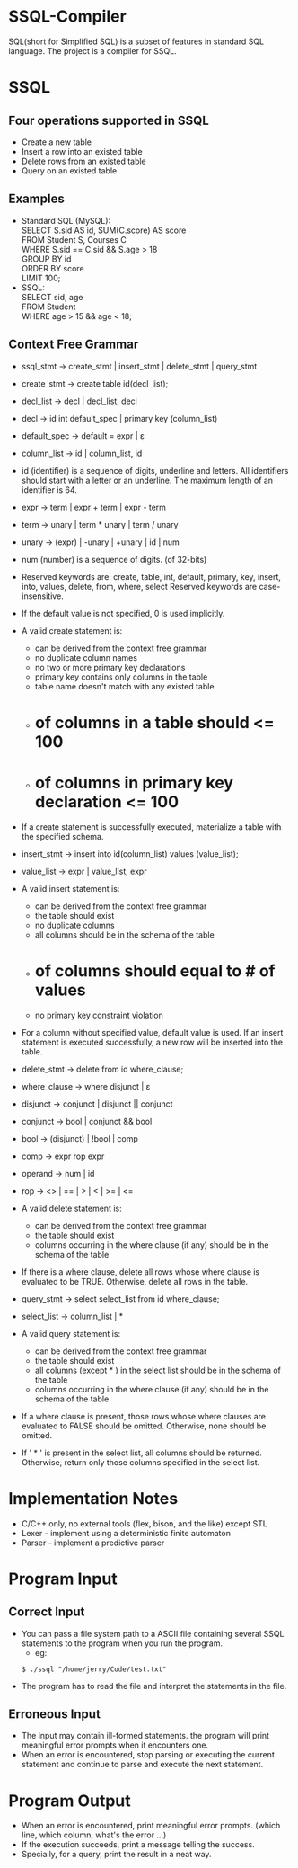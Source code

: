 SSQL-Compiler
=============

SQL(short for Simplified SQL) is a subset of features in standard SQL language. The project is a compiler for SSQL.


SSQL
====
Four operations supported in SSQL
---------------------------------
  * Create a new table
  * Insert a row into an existed table
  * Delete rows from an existed table
  * Query on an existed table

Examples
--------
  * Standard SQL (MySQL):  
  SELECT S.sid AS id, SUM(C.score) AS score  
  FROM Student S, Courses C  
  WHERE S.sid == C.sid && S.age > 18  
  GROUP BY id  
  ORDER BY score  
  LIMIT 100;  
  * SSQL:  
  SELECT sid, age  
  FROM Student  
  WHERE age > 15 && age < 18;

Context Free Grammar
--------------------
  * ssql_stmt -> create_stmt | insert_stmt | delete_stmt | query_stmt

  * create_stmt -> create table id(decl_list);
  * decl_list -> decl | decl_list, decl
  * decl -> id int default_spec | primary key (column_list)
  * default_spec -> default = expr | ε
  * column_list -> id | column_list, id
  * id (identifier) is a sequence of digits, underline and letters. All identifiers should start with a letter or an underline. The maximum length of an identifier is 64.
  * expr -> term | expr + term | expr - term
  * term -> unary | term * unary | term / unary
  * unary -> (expr) | -unary | +unary | id | num
  * num (number) is a sequence of digits. (of 32-bits)
  * Reserved keywords are: create, table, int, default, primary, key, insert, into, values, delete, from, where, select Reserved keywords are case-insensitive.
  * If the default value is not specified, 0 is used implicitly.
  * A valid create statement is:
    - can be derived from the context free grammar
    - no duplicate column names
    - no two or more primary key declarations
    - primary key contains only columns in the table
    - table name doesn't match with any existed table
    - # of columns in a table should <= 100
    - # of columns in primary key declaration <= 100
  * If a create statement is successfully executed, materialize a table with the specified schema.

  * insert_stmt -> insert into id(column_list) values (value_list);
  * value_list -> expr | value_list, expr
  * A valid insert statement is:
    - can be derived from the context free grammar
    - the table should exist
    - no duplicate columns
    - all columns should be in the schema of the table
    - # of columns should equal to # of values
    - no primary key constraint violation
  * For a column without specified value, default value is used. If an insert statement is executed successfully, a new row will be inserted into the table.

  * delete_stmt -> delete from id where_clause;
  * where_clause -> where disjunct | ε
  * disjunct -> conjunct | disjunct || conjunct
  * conjunct -> bool | conjunct && bool
  * bool -> (disjunct) | !bool | comp
  * comp -> expr rop expr
  * operand -> num | id
  * rop -> <> | == | > | < | >= | <=
  * A valid delete statement is:
    - can be derived from the context free grammar
    - the table should exist
    - columns occurring in the where clause (if any) should be in the schema of the table
  * If there is a where clause, delete all rows whose where clause is evaluated to be TRUE. Otherwise, delete all rows in the table.

  * query_stmt -> select select_list from id where_clause;
  * select_list -> column_list | *
  * A valid query statement is:
    - can be derived from the context free grammar
    - the table should exist
    - all columns (except * ) in the select list should be in the schema of the table
    - columns occurring in the where clause (if any) should be in the schema of the table
  * If a where clause is present, those rows whose where clauses are evaluated to FALSE should be omitted. Otherwise, none should be omitted.
  * If ' * ' is present in the select list, all columns should be returned. Otherwise, return only those columns specified in the select list.


Implementation Notes
====================
  * C/C++ only, no external tools (flex, bison, and the like) except STL
  * Lexer - implement using a deterministic finite automaton
  * Parser - implement a predictive parser

Program Input
=============
Correct Input
-------------
  * You can pass a file system path to a ASCII file containing several SSQL statements to the program when you run the program.
    - eg:
    ```shell
    $ ./ssql "/home/jerry/Code/test.txt"
    ```
  * The program has to read the file and interpret the statements in the file.

Erroneous Input
---------------
  * The input may contain ill-formed statements. the program will print meaningful error prompts when it encounters one.
  * When an error is encountered, stop parsing or executing the current statement and continue to parse and execute the next statement.


Program Output
==============
  * When an error is encountered, print meaningful error prompts. (which line, which column, what's the error ...)
  * If the execution succeeds, print a message telling the success.
  * Specially, for a query, print the result in a neat way.
